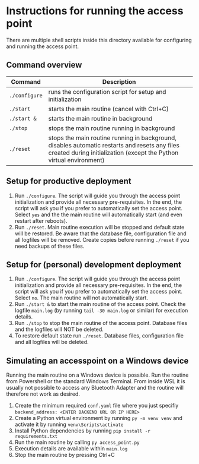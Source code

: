 # Instructions for running the access point
There are multiple shell scripts inside this directory available for configuring and running the access point.
## Command overview
| Command  | Description |
| ------------- | ------------- |
| `./configure`  | runs the configuration script for setup and initialization  |
| `./start`  | starts the main routine (cancel with Ctrl+C)  |
| `./start &` | starts the main routine in background |
| `./stop` | stops the main routine running in background |
| `./reset` | stops the main routine running in background, disables automatic restarts and resets any files created during initialization (except the Python virtual environment) |
## Setup for productive deployment
1. Run `./configure`. The script will guide you through the access point initialization and provide all necessary pre-requisites.
In the end, the script will ask you if you prefer to automatically set the access point. Select `yes` and the the main routine will automatically start (and even restart after reboots).
2. Run `./reset`. Main routine execution will be stopped and default state will be restored. Be aware that the database file, configuration file and all logfiles will be removed. Create copies before running `./reset` if you need backups of these files.
## Setup for (personal) development deployment
1. Run `./configure`. The script will guide you through the access point initialization and provide all necessary pre-requisites.
In the end, the script will ask you if you prefer to automatically set the access point. Select `no`. The main routine will not automatically start.
3. Run `./start &` to start the main routine of the access point. Check the logfile `main.log` (by running `tail -30 main.log` or similar) for execution details.
4. Run `./stop` to stop the main routine of the access point. Database files and the logfiles will NOT be deleted.
5. To restore default state run `./reset`.  Database files, configuration file and all logfiles will be deleted.
## Simulating an accesspoint on a Windows device
Running the main routine on a Windows device is possible. Run the routine from Powershell or the standard Windows Terminal. From inside WSL it is usually not possible to access any Bluetooth Adapter and the routine will therefore not work as desired.
1. Create the minimum required `conf.yaml` file where you just specifiy `backend_address: <ENTER BACKEND URL OR IP HERE>`
2. Create a Python virtual environment by running `py -m venv venv` and activate it by running `venv\Scripts\activate`
3. Install Python dependencies by running `pip install -r requirements.txt`
4. Run the main routine by calling `py access_point.py`
5. Execution details are available within `main.log`
6. Stop the main routine by pressing Ctrl+C